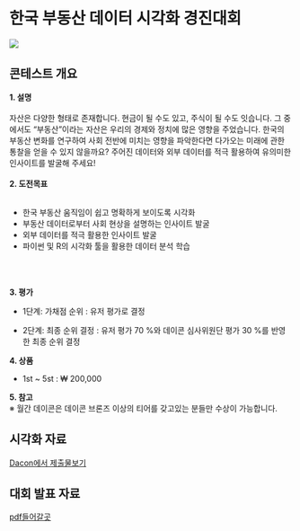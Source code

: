 # 한국 부동산 데이터 시각화 경진대회

![](https://user-images.githubusercontent.com/54093963/120945376-c9753400-c773-11eb-9d95-d1fec5fa0b6f.PNG)

## 콘테스트 개요

**1. 설명**
<br/>
<br/>
자산은 다양한 형태로 존재합니다. 현금이 될 수도 있고, 주식이 될 수도 잇습니다. 그 중에서도 “부동산”이라는 자산은 우리의 경제와 정치에 많은 영향을 주었습니다. 한국의 부동산 변화를 연구하여 사회 전반에 미치는 영향을 파악한다면 다가오는 미래에 관한 통찰을 얻을 수 있지 않을까요? 주어진 데이터와 외부 데이터를 적극 활용하여 유의미한 인사이트를 발굴해 주세요!
<br/>
<br/>
**2. 도전목표**
<br/>
<br/>
* 한국 부동산 움직임이 쉽고 명확하게 보이도록 시각화
* 부동산 데이터로부터 사회 현상을 설명하는 인사이트 발굴
* 외부 데이터를 적극 활용한 인사이트 발굴
* 파이썬 및 R의 시각화 툴을 활용한 데이터 분석 학습
<br/>
<br/>

**3. 평가**
<br/>
* 1단계: 가채점 순위 : 유저 평가로 결정

* 2단계: 최종 순위 결정 : 유저 평가 70 %와 데이콘 심사위원단 평가 30 %를 반영한 최종 순위 결정

**4. 상품**
 * 1st ~ 5st : ₩ 200,000
 
**5. 참고**
<br/>
  ※ 월간 데이콘은 데이콘 브론즈 이상의 티어를 갖고있는 분들만 수상이 가능합니다. 

## 시각화 자료
[Dacon에서 제출물보기](https://dacon.io/competitions/official/235724/codeshare/2675)

## 대회 발표 자료 
[pdf들어갈곳](https://dacon.io/competitions/official/235724/codeshare/2675)
